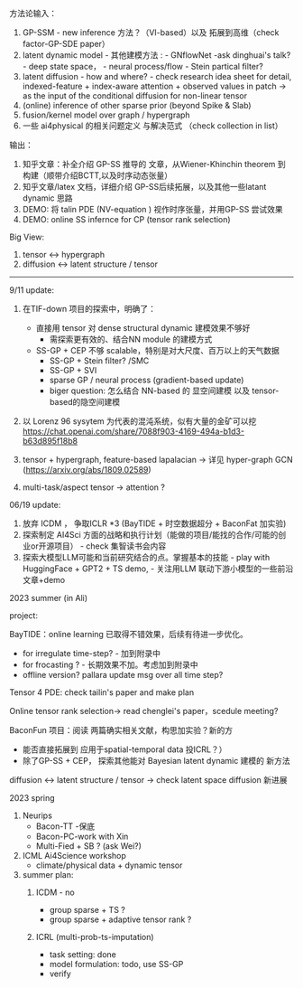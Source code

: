 

方法论输入：
1. GP-SSM - new inference 方法？（VI-based）以及 拓展到高维（check factor-GP-SDE paper）
2. latent dynamic model - 其他建模方法 :
       - GNflowNet -ask dinghuai's talk?
       -  deep state space，
       -   neural process/flow 
       -   Stein partical filter?
3. latent diffusion - how and where?
       - check research idea sheet for detail, indexed-feature + index-aware attention + observed values in patch -> as the input of the conditional diffusion for non-linear tensor  
4. (online) inference of other sparse prior (beyond Spike & Slab)
5. fusion/kernel model over graph / hypergraph
6. 一些 ai4physical 的相关问题定义 与解决范式 （check collection in list）

输出：
1. 知乎文章：补全介绍 GP-SS 推导的 文章，从Wiener-Khinchin theorem 到 构建（顺带介绍BCTT,以及时序动态张量）
2. 知乎文章/latex 文档，详细介绍 GP-SS后续拓展，以及其他一些latant dynamic 思路
3. DEMO: 将 talin PDE (NV-equation ) 视作时序张量，并用GP-SS 尝试效果
4. DEMO: online SS infernce for CP (tensor rank selection)


Big View:
1. tensor <-> hypergraph
2. diffusion <-> latent  structure / tensor

-----------------------------------------------------------------------------------------

9/11 update:
1. 在TIF-down 项目的探索中，明确了：
   - 直接用 tensor 对 dense structural dynamic 建模效果不够好
       - 需探索更有效的、结合NN module 的建模方式
   - SS-GP + CEP 不够 scalable，特别是对大尺度、百万以上的天气数据  
       - SS-GP + Stein filter? /SMC
       - SS-GP + SVI 
       - sparse GP / neural process (gradient-based update) 
       - biger question: 怎么结合 NN-based 的 显空间建模 以及 tensor-based的隐空间建模

2. 以 Lorenz 96 sysytem 为代表的混沌系统，似有大量的金矿可以挖
   https://chat.openai.com/share/7088f903-4169-494a-b1d3-b63d895f18b8

3. tensor + hypergraph, feature-based lapalacian -> 详见 hyper-graph GCN (https://arxiv.org/abs/1809.02589)

4. multi-task/aspect tensor -> attention ?

06/19 update: 
1. 放弃 ICDM ， 争取ICLR *3 (BayTIDE + 时空数据超分 + BaconFat 加实验)
2. 探索制定 AI4Sci 方面的战略和执行计划（能做的项目/能找的合作/可能的创业or开源项目）
       - check 集智读书会内容
3. 探索大模型LLM可能和当前研究结合的点。掌握基本的技能
       - play with HuggingFace + GPT2 + TS demo,
       - 关注用LLM 联动下游小模型的一些前沿文章+demo


2023 summer (in Ali)

project:

BayTIDE：online learning 已取得不错效果，后续有待进一步优化。
- for irregulate time-step? - 加到附录中
- for frocasting ? - 长期效果不加。考虑加到附录中
- offline version? pallara update msg over all time step?

Tensor 4 PDE: check tailin's paper and make plan 

Online tensor rank selection-> read chenglei's paper，scedule meeting? 

BaconFun 项目：阅读 两篇确实相关文献，构思加实验？新的方
- 能否直接拓展到 应用于spatial-temporal data 投ICRL？）
- 除了GP-SS + CEP， 探索其他能对 Bayesian latent dynamic 建模的 新方法 

diffusion <-> latent  structure / tensor -> check latent space diffusion 新进展


2023 spring

1.  Neurips 
       - Bacon-TT -保底
       - Bacon-PC-work with Xin
       - Multi-Fied + SB ? (ask Wei?)
2.  ICML Ai4Science workshop
       - climate/physical data + dynamic tensor   
3.  summer plan:
    1.  ICDM - no 
           - group sparse + TS ?
           - group sparse + adaptive tensor rank ?   
  
    2.  ICRL (multi-prob-ts-imputation)
           - task setting: done
           - model formulation: todo, use SS-GP 
           - verify 

